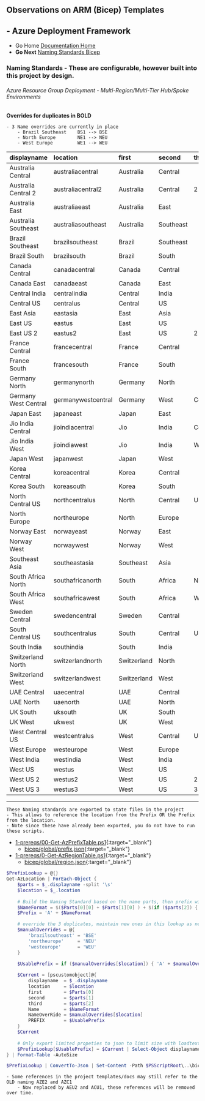 ## Observations on ARM (Bicep) Templates 

## - Azure Deployment Framework ## 
- Go Home [Documentation Home](./index.md)
- **Go Next** [Naming Standards Bicep](./Naming_Standards_Bicep.md)

### Naming Standards - These are configurable, however built into this project by design.
###### *Azure Resource Group Deployment - Multi-Region/Multi-Tier Hub/Spoke Environments*

**Overrides for duplicates in BOLD**

    - 3 Name overrides are currently in place
        - Brazil Southeast    BS1 --> BSE
        - North Europe        NE1 --> NEU
        - West Europe         WE1 --> WEU

|displayname|location|first|second|third|Name|NameOverRide|**PREFIX**|
|:--|:--|:--|:--|:--|:--|:--|:--|
|Australia Central|australiacentral|Australia|Central||AC1||**AAC1**|
|Australia Central 2|australiacentral2|Australia|Central|2|AC2||**AAC2**|
|Australia East|australiaeast|Australia|East||AE1||**AAE1**|
|Australia Southeast|australiasoutheast|Australia|Southeast||AS1||**AAS1**|
|Brazil Southeast|brazilsoutheast|Brazil|Southeast||BS1|BSE|**ABSE**|
|Brazil South|brazilsouth|Brazil|South||BS1||**ABS1**|
|Canada Central|canadacentral|Canada|Central||CC1||**ACC1**|
|Canada East|canadaeast|Canada|East||CE1||**ACE1**|
|Central India|centralindia|Central|India||CI1||**ACI1**|
|Central US|centralus|Central|US||CU1||**ACU1**|
|East Asia|eastasia|East|Asia||EA1||**AEA1**|
|East US|eastus|East|US||EU1||**AEU1**|
|East US 2|eastus2|East|US|2|EU2||**AEU2**|
|France Central|francecentral|France|Central||FC1||**AFC1**|
|France South|francesouth|France|South||FS1||**AFS1**|
|Germany North|germanynorth|Germany|North||GN1||**AGN1**|
|Germany West Central|germanywestcentral|Germany|West|Central|GWC||**AGWC**|
|Japan East|japaneast|Japan|East||JE1||**AJE1**|
|Jio India Central|jioindiacentral|Jio|India|Central|JIC||**AJIC**|
|Jio India West|jioindiawest|Jio|India|West|JIW||**AJIW**|
|Japan West|japanwest|Japan|West||JW1||**AJW1**|
|Korea Central|koreacentral|Korea|Central||KC1||**AKC1**|
|Korea South|koreasouth|Korea|South||KS1||**AKS1**|
|North Central US|northcentralus|North|Central|US|NCU||**ANCU**|
|North Europe|northeurope|North|Europe||NE1|NEU|**ANEU**|
|Norway East|norwayeast|Norway|East||NE1||**ANE1**|
|Norway West|norwaywest|Norway|West||NW1||**ANW1**|
|Southeast Asia|southeastasia|Southeast|Asia||SA1||**ASA1**|
|South Africa North|southafricanorth|South|Africa|North|SAN||**ASAN**|
|South Africa West|southafricawest|South|Africa|West|SAW||**ASAW**|
|Sweden Central|swedencentral|Sweden|Central||SC1||**ASC1**|
|South Central US|southcentralus|South|Central|US|SCU||**ASCU**|
|South India|southindia|South|India||SI1||**ASI1**|
|Switzerland North|switzerlandnorth|Switzerland|North||SN1||**ASN1**|
|Switzerland West|switzerlandwest|Switzerland|West||SW1||**ASW1**|
|UAE Central|uaecentral|UAE|Central||UC1||**AUC1**|
|UAE North|uaenorth|UAE|North||UN1||**AUN1**|
|UK South|uksouth|UK|South||US1||**AUS1**|
|UK West|ukwest|UK|West||UW1||**AUW1**|
|West Central US|westcentralus|West|Central|US|WCU||**AWCU**|
|West Europe|westeurope|West|Europe||WE1|WEU|**AWEU**|
|West India|westindia|West|India||WI1||**AWI1**|
|West US|westus|West|US||WU1||**AWU1**|
|West US 2|westus2|West|US|2|WU2||**AWU2**|
|West US 3|westus3|West|US|3|WU3||**AWU3**|

---

    These Naming standards are exported to state files in the project
    - This allows to reference the location from the Prefix OR the Prefix from the location.
    - Note since these have already been exported, you do not have to run these scripts.

- [1-prereqs/00-Get-AzPrefixTable.ps1](https://github.com/brwilkinson/AzureDeploymentFramework/blob/main/ADF/1-prereqs/00-Get-AzPrefixTable.ps1){:target="_blank"}
    - [bicep/global/prefix.json](https://github.com/brwilkinson/AzureDeploymentFramework/blob/main/ADF/bicep/global/prefix.json){:target="_blank"}
- [1-prereqs/0-Get-AzRegionTable.ps1](https://github.com/brwilkinson/AzureDeploymentFramework/blob/main/ADF/1-prereqs/0-Get-AzRegionTable.ps1){:target="_blank"}
    - [bicep/global/region.json](https://github.com/brwilkinson/AzureDeploymentFramework/blob/main/ADF/bicep/global/region.json){:target="_blank"}


```powershell
$PrefixLookup = @{}
Get-AzLocation | ForEach-Object {
    $parts = $_.displayname -split '\s'
    $location = $_.location
    
    # Build the Naming Standard based on the name parts, then prefix with A for Azure
    $NameFormat = $($Parts[0][0] + $Parts[1][0] ) + $(if ($parts[2]) { $parts[2][0] }else { 1 })
    $Prefix = 'A' + $NameFormat

    # override the 3 duplicates, maintain new ones in this lookup as new regions come online
    $manualOverrides = @{
        'brazilsoutheast' = 'BSE'
        'northeurope'     = 'NEU'
        'westeurope'      = 'WEU'
    }

    $UsablePrefix = if ($manualOverrides[$location]) { 'A' + $manualOverrides[$location] } else { $Prefix }
    
    $Current = [pscustomobject]@{
        displayname  = $_.displayname
        location     = $location
        first        = $Parts[0]
        second       = $parts[1]
        third        = $parts[2]
        Name         = $NameFormat
        NameOverRide = $manualOverrides[$location]
        PREFIX       = $UsablePrefix
    }
    $Current
    
    # Only export limited propeties to json to limit size with loadtextcontext
    $PrefixLookup[$UsablePrefix] = $Current | Select-Object displayname, location, prefix
} | Format-Table -AutoSize

$PrefixLookup | ConvertTo-Json | Set-Content -Path $PSScriptRoot\..\bicep\global\prefix.json

```

    - Some references in the project templates/docs may still refer to the OLD naming AZE2 and AZC1 
        - Now replaced by AEU2 and ACU1, these references will be removed over time.


